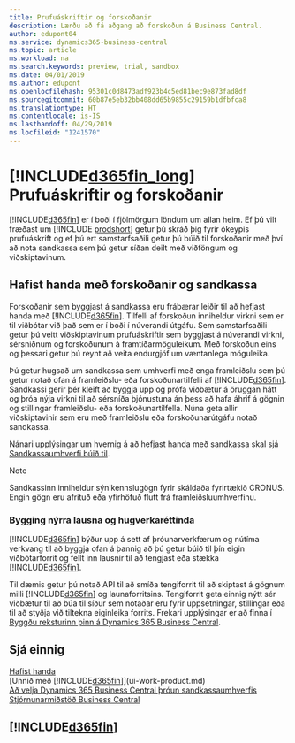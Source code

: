 ```yaml
---
title: Prufuáskriftir og forskoðanir
description: Lærðu að fá aðgang að forskoðun á Business Central.
author: edupont04
ms.service: dynamics365-business-central
ms.topic: article
ms.workload: na
ms.search.keywords: preview, trial, sandbox
ms.date: 04/01/2019
ms.author: edupont
ms.openlocfilehash: 95301c0d8473adf923b4c5ed81bec9e873fad8df
ms.sourcegitcommit: 60b87e5eb32bb408dd65b9855c29159b1dfbfca8
ms.translationtype: HT
ms.contentlocale: is-IS
ms.lasthandoff: 04/29/2019
ms.locfileid: "1241570"
---
```

# <a name="included365finlongincludesd365finlongmdmd-trials-and-previews"></a>[!INCLUDE[d365fin_long](includes/d365fin_long_md.md)] Prufuáskriftir og forskoðanir

[!INCLUDE[d365fin](includes/d365fin_md.md)] er í boði í fjölmörgum löndum um allan heim. Ef þú vilt fræðast um [!INCLUDE [prodshort](includes/prodshort.md)] getur þú skráð þig fyrir ókeypis prufuáskrift og ef þú ert samstarfsaðili getur þú búið til forskoðanir með því að nota sandkassa sem þú getur síðan deilt með viðföngum og viðskiptavinum.  

## <a name="getting-started-with-previews-and-sandboxes"></a>Hafist handa með forskoðanir og sandkassa

Forskoðanir sem byggjast á sandkassa eru frábærar leiðir til að hefjast handa með [!INCLUDE[d365fin](includes/d365fin_md.md)]. Tilfelli af forskoðun inniheldur virkni sem er til viðbótar við það sem er í boði í núverandi útgáfu. Sem samstarfsaðili getur þú veitt viðskiptavinum prufuáskriftir sem byggjast á núverandi virkni, sérsniðnum og forskoðunum á framtíðarmöguleikum. Með forskoðun eins og þessari getur þú reynt að veita endurgjöf um væntanlega möguleika.  

<!--To get started with a preview, go to [this page](https://go.microsoft.com/fwlink/?linkid=866045) and provide your work email address. To learn more about [!INCLUDE[d365fin](includes/d365fin_md.md)] and the capabilities it offers, refer to the documentation here on this site.-->

Þú getur hugsað um sandkassa sem umhverfi með enga framleiðslu sem þú getur notað ofan á framleiðslu- eða forskoðunartilfelli af [!INCLUDE[d365fin](includes/d365fin_md.md)]. Sandkassi gerir þér kleift að byggja upp og prófa viðbætur á öruggan hátt og þróa nýja virkni til að sérsníða þjónustuna án þess að hafa áhrif á gögnin og stillingar framleiðslu- eða forskoðunartilfella. Núna geta allir viðskiptavinir sem eru með framleiðslu eða forskoðunarútgáfu notað sandkassa.

Nánari upplýsingar um hvernig á að hefjast handa með sandkassa skal sjá [Sandkassaumhverfi búið til](across-how-create-sandbox-environment.md).  

> [!NOTE]
> Sandkassinn inniheldur sýnikennslugögn fyrir skáldaða fyrirtækið CRONUS. Engin gögn eru afrituð eða yfirhöfuð flutt frá framleiðsluumhverfinu.  

### <a name="building-new-solutions-and-intellectual-property"></a>Bygging nýrra lausna og hugverkaréttinda

[!INCLUDE[d365fin](includes/d365fin_md.md)] býður upp á sett af þróunarverkfærum og nútíma verkvang til að byggja ofan á þannig að þú getur búið til þín eigin viðbótarforrit og fellt inn lausnir til að tengjast eða stækka [!INCLUDE[d365fin](includes/d365fin_md.md)].  

Til dæmis getur þú notað API til að smíða tengiforrit til að skiptast á gögnum milli [!INCLUDE[d365fin](includes/d365fin_md.md)] og launaforritsins. Tengiforrit geta einnig nýtt sér viðbætur til að búa til síður sem notaðar eru fyrir uppsetningar, stillingar eða til að styðja við tiltekna eiginleika forrits. Frekari upplýsingar er að finna í [Byggðu reksturinn þinn á Dynamics 365 Business Central](/dynamics365/business-central/dev-itpro/developer/readiness/readiness-welcome).

## <a name="see-also"></a>Sjá einnig

[Hafist handa](product-get-started.md)  
[Unnið með [!INCLUDE[d365fin](includes/d365fin_md.md)]](ui-work-product.md)  
[Að velja Dynamics 365 Business Central þróun sandkassaumhverfis](/dynamics365/business-central/dev-itpro/developer/devenv-sandbox-overview)  
[Stjórnunarmiðstöð Business Central](/dynamics365/business-central/dev-itpro/administration/tenant-admin-center)  

## [!INCLUDE[d365fin](includes/free_trial_md.md)]  
